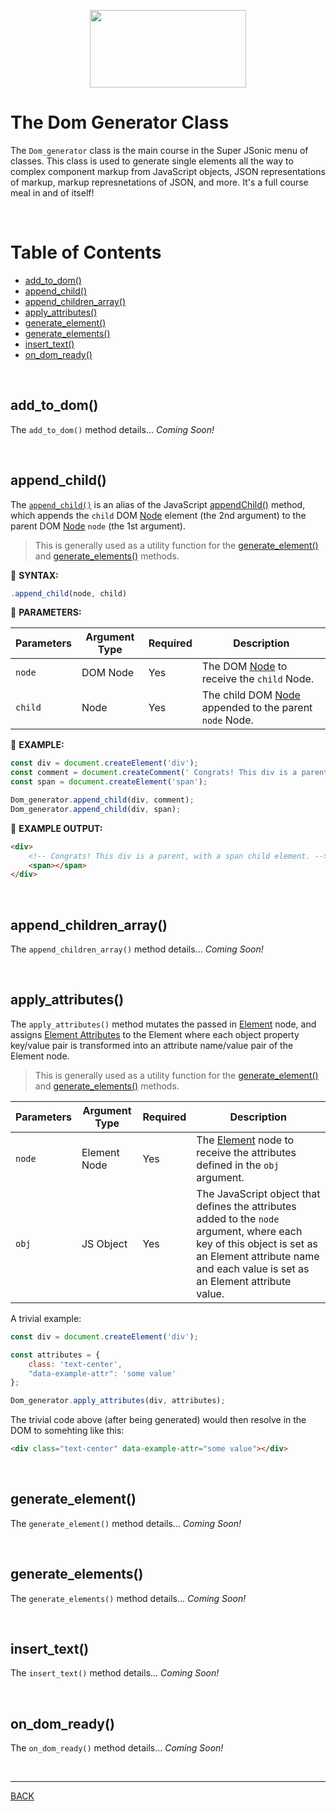 <p align="center">
  <img width="250" height="124" src="https://user-images.githubusercontent.com/33532265/121102624-0ec55000-c7cc-11eb-8350-a0d59a2c0b46.png">
</p>



# The Dom Generator Class

The `Dom_generator` class is the main course in the Super JSonic menu of classes. This class is used to generate single elements all the way to complex component markup from JavaScript objects, JSON representations of markup, markup represnetations of JSON, and more. It's a full course meal in and of itself!

<br>



# Table of Contents

* [add_to_dom()](#add_to_dom)
* [append_child()](#append_child)
* [append_children_array()](#append_children_array)
* [apply_attributes()](#apply_attributes)
* [generate_element()](#generate_element)
* [generate_elements()](#generate_elements)
* [insert_text()](#insert_text)
* [on_dom_ready()](#on_dom_ready)

<br>



## add_to_dom()

The `add_to_dom()` method details... _Coming Soon!_



<br>



## append_child()

The [`append_child()`](https://github.com/oberocks/superjsonic/blob/1c368a57b9ff2382ae8e9b9a33bb0390db8ab268/superjsonic/Dom_generator.js#L49) is an alias of the JavaScript [appendChild()](https://developer.mozilla.org/en-US/docs/Web/API/Node/appendChild) method, which appends the `child` DOM [Node](https://developer.mozilla.org/en-US/docs/Web/API/Node) element (the 2nd argument) to the parent DOM [Node](https://developer.mozilla.org/en-US/docs/Web/API/Node) `node` (the 1st argument).

> This is generally used as a utility function for the [generate_element()](#generate_element) and [generate_elements()](#generate_elements) methods.

🔹 **SYNTAX:**

```javascript
.append_child(node, child)
```

🔹 **PARAMETERS:**

| Parameters | Argument Type | Required | Description |
| ---------- | ------------- | -------- | ----------- |
| `node`     | DOM Node      | Yes      | The DOM [Node](https://developer.mozilla.org/en-US/docs/Web/API/Node) to receive the `child` Node. |
| `child`    | Node          | Yes      | The child DOM [Node](https://developer.mozilla.org/en-US/docs/Web/API/Node) appended to the parent `node` Node. |

🔹 **EXAMPLE:**

```javascript
const div = document.createElement('div');
const comment = document.createComment(' Congrats! This div is a parent, with a span child element. ');
const span = document.createElement('span');

Dom_generator.append_child(div, comment);
Dom_generator.append_child(div, span);
```

🔹 **EXAMPLE OUTPUT:**

```html
<div>
    <!-- Congrats! This div is a parent, with a span child element. -->
    <span></span>
</div>
```



<br>



## append_children_array()

The `append_children_array()` method details... _Coming Soon!_



<br>



## apply_attributes()

The `apply_attributes()` method mutates the passed in [Element](https://developer.mozilla.org/en-US/docs/Web/API/Element) node, and assigns [Element Attributes](https://developer.mozilla.org/en-US/docs/Web/API/Element/attributes) to the Element where each object property key/value pair is transformed into an attribute name/value pair of the Element node.

> This is generally used as a utility function for the [generate_element()](#generate_element) and [generate_elements()](#generate_elements) methods.

| Parameters | Argument Type | Required | Description |
| ---------- | ------------- | -------- | ----------- |
| `node`     | Element Node  | Yes      | The [Element](https://developer.mozilla.org/en-US/docs/Web/API/Element) node to receive the attributes defined in the `obj` argument. |
| `obj`      | JS Object     | Yes      | The JavaScript object that defines the attributes added to the `node` argument, where each key of this object is set as an Element attribute name and each value is set as an Element attribute value. |

A trivial example:

```javascript
const div = document.createElement('div');

const attributes = {
    class: 'text-center',
    "data-example-attr": 'some value'
};

Dom_generator.apply_attributes(div, attributes);
```

The trivial code above (after being generated) would then resolve in the DOM to somehting like this:

```html
<div class="text-center" data-example-attr="some value"></div>
```



<br>



## generate_element()

The `generate_element()` method details... _Coming Soon!_



<br>



## generate_elements()

The `generate_elements()` method details... _Coming Soon!_



<br>



## insert_text()

The `insert_text()` method details... _Coming Soon!_



<br>



## on_dom_ready()

The `on_dom_ready()` method details... _Coming Soon!_



<br>

---


[BACK](../README.md)
